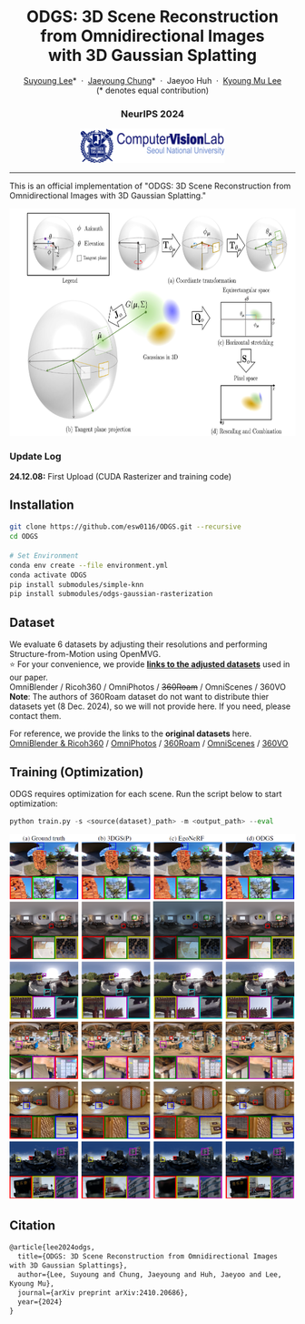 


<p align="center">
  <h1 align="center">ODGS: 3D Scene Reconstruction from Omnidirectional Images <br> with 3D Gaussian Splatting</h1>
  <p align="center">
    <a href="https://esw0116.github.io/">Suyoung Lee</a>*
    &nbsp;·&nbsp;
    <a href="https://robot0321.github.io/">Jaeyoung Chung</a>*
    &nbsp;·&nbsp;
    Jaeyoo Huh
    &nbsp;·&nbsp;
    <a href="https://cv.snu.ac.kr/index.php/~kmlee/">Kyoung Mu Lee</a>
    </br>
    (* denotes equal contribution)
  </p>
  <h3 align="center">NeurIPS 2024</h3>
</p>


<!-- <div align="center">

[![ArXiv]()]()
[![Github](https://img.shields.io/github/stars/luciddreamer-cvlab/LucidDreamer)](https://github.com/luciddreamer-cvlab/LucidDreamer)
[![LICENSE](https://img.shields.io/badge/license-MIT-lightgrey)](https://github.com/luciddreamer-cvlab/LucidDreamer/blob/master/LICENSE)

</div> -->


<p align="center">
    <img src="assets/logo_cvlab.png" height=60>
</p>

---
This is an official implementation of "ODGS: 3D Scene Reconstruction from Omnidirectional Images with 3D Gaussian Splatting."

<p align="center">
    <img src="assets/method_coord.png" height=400>
</p>


### Update Log
**24.12.08:**  First Upload (CUDA Rasterizer and training code)


## Installation
~~~bash
git clone https://github.com/esw0116/ODGS.git --recursive
cd ODGS

# Set Environment
conda env create --file environment.yml
conda activate ODGS
pip install submodules/simple-knn
pip install submodules/odgs-gaussian-rasterization
~~~

## Dataset
We evaluate 6 datasets by adjusting their resolutions and performing Structure-from-Motion using OpenMVG.  
:star: For your convenience, we provide [**links to the adjusted datasets**](https://drive.google.com/drive/folders/1xLdy0Zh6K1vAN_WpTWg4RTTUPxxv8RFp?usp=sharing) used in our paper.  
OmniBlender / Ricoh360 / OmniPhotos / ~~360Roam~~ / OmniScenes / 360VO  
**Note**: The authors of 360Roam dataset do not want to distribute thier datasets yet (8 Dec. 2024), so we will not provide here. If you need, please contact them.

For reference, we provide the links to the **original datasets** here.  
[OmniBlender & Ricoh360](https://github.com/changwoonchoi/EgoNeRF) / [OmniPhotos](https://github.com/cr333/OmniPhotos?tab=readme-ov-file) / [360Roam](https://huajianup.github.io/research/360Roam/) / [OmniScenes](https://github.com/82magnolia/piccolo) / [360VO](https://huajianup.github.io/research/360VO/)  

## Training (Optimization)
ODGS requires optimization for each scene. Run the script below to start optimization:
~~~python
python train.py -s <source(dataset)_path> -m <output_path> --eval
~~~

<p align="center">
    <img src="assets/qual_v.png" width=800>
</p>

<section class="section" id="BibTeX">
  <div class="container is-max-desktop content">
    <h2 class="title">Citation</h2>
    <pre><code>@article{lee2024odgs,
  title={ODGS: 3D Scene Reconstruction from Omnidirectional Images with 3D Gaussian Splattings},
  author={Lee, Suyoung and Chung, Jaeyoung and Huh, Jaeyoo and Lee, Kyoung Mu},
  journal={arXiv preprint arXiv:2410.20686},
  year={2024}
}</code></pre>
  </div>
</section>
